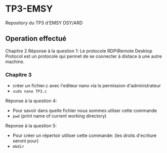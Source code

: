 # TP3-EMSY
Repository du TP3 d'EMSY DSY/ARD


## Operation effectué
Chapitre 2
Réponse à la question 1:
Le protocole RDP(Remote Desktop Protocol est un protocole qui permet de se coonecter à distace à une autre machine.



### Chapitre 3
* créer un fichier.c avec l'editeur nano via ls permission d'administrateur
* `sudo nano TP3.c`

Réponse à la question 4:
* Pour savoir dans quelle fichier nous sommes utilser cette commande
* `pwd`  (print name of current working directory)

Reponse à la question 5:
* Pour créer un répertoir utiliser cette commande: (les droits d'ecriture seront pour)
*  `mkdir`


